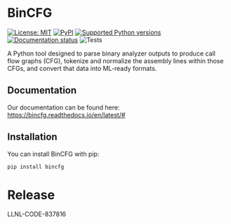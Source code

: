 # BinCFG

[![License: MIT](https://img.shields.io/badge/License-MIT-green.svg)](https://opensource.org/licenses/MIT)
[![PyPI](https://img.shields.io/pypi/v/bincfg)](https://pypi.org/project/bincfg/)
[![Supported Python versions](https://img.shields.io/pypi/pyversions/bincfg.svg)](https://pypi.org/project/bincfg/)
[![Documentation status](https://readthedocs.org/projects/bincfg/badge/?version=latest)](https://bincfg.readthedocs.io/en/latest/?badge=latest)
![Tests](https://github.com/LLNL/BinCFG/actions/workflows/tests.yml/badge.svg)

A Python tool designed to parse binary analyzer outputs to produce call flow graphs (CFG), tokenize and normalize the assembly
lines within those CFGs, and convert that data into ML-ready formats.


## Documentation

Our documentation can be found here: https://bincfg.readthedocs.io/en/latest/#

## Installation

You can install BinCFG with pip:

```sh
pip install bincfg
```

# Release
LLNL-CODE-837816